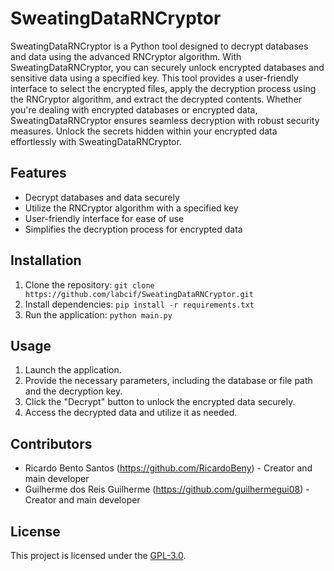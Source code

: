 # SweatingDataRNCryptor
SweatingDataRNCryptor is a Python tool designed to decrypt databases and data using the advanced RNCryptor algorithm. With SweatingDataRNCryptor, you can securely unlock encrypted databases and sensitive data using a specified key. This tool provides a user-friendly interface to select the encrypted files, apply the decryption process using the RNCryptor algorithm, and extract the decrypted contents. Whether you're dealing with encrypted databases or encrypted data, SweatingDataRNCryptor ensures seamless decryption with robust security measures. Unlock the secrets hidden within your encrypted data effortlessly with SweatingDataRNCryptor. 

## Features
- Decrypt databases and data securely
- Utilize the RNCryptor algorithm with a specified key
- User-friendly interface for ease of use
- Simplifies the decryption process for encrypted data

## Installation
1. Clone the repository: `git clone https://github.com/labcif/SweatingDataRNCryptor.git`
2. Install dependencies: `pip install -r requirements.txt`
3. Run the application: `python main.py`

## Usage
1. Launch the application.
2. Provide the necessary parameters, including the database or file path and the decryption key.
3. Click the "Decrypt" button to unlock the encrypted data securely.
4. Access the decrypted data and utilize it as needed.

## Contributors
- Ricardo Bento Santos (https://github.com/RicardoBeny) - Creator and main developer
- Guilherme dos Reis Guilherme (https://github.com/guilhermegui08) - Creator and main developer

## License
This project is licensed under the [GPL-3.0](LICENSE).
